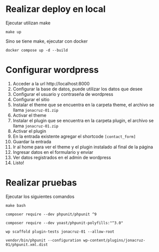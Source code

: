 # Realizar deploy en local

Ejecutar utilizan make

`make up`

Sino se tiene make, ejecutar con docker

`docker compose up -d --build`

# Configurar wordpress

1. Acceder a la url http://localhost:8000
2. Configurar la base de datos, puede utilizar los datos que desee
3. Configurar el usuario y contraseña de wordpress
4. Configurar el sitio
5. Instalar el theme que se encuentra en la carpeta theme, el archivo se llama `jonacruz-01.zip`
6. Activar el theme
7. Instalar el plugin que se encuentra en la carpeta plugin, el archivo se llama `jonacruz-01.zip`
8. Activar el plugin
9. En la entrada existente agregar el shortcode `[contact_form]`
10. Guardar la entrada
11. Ir al home para ver el theme y el plugin instalado al final de la página
12. Ingresar datos en el formulario y enviar
13. Ver datos registrados en el admin de wordpress
14. Listo!

# Realizar pruebas

Ejecutar los siguientes comandos

`make bash`

`composer require --dev phpunit/phpunit ^9`

`composer require --dev yoast/phpunit-polyfills:"^3.0"`

`wp scaffold plugin-tests jonacruz-01 --allow-root`

<!-- `bash wp-content/plugins/jonacruz-01/bin/install-wp-tests.sh unow_test unow unow db latest` -->

`vendor/bin/phpunit --configuration wp-content/plugins/jonacruz-01/phpunit.xml.dist`